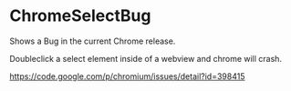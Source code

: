 ChromeSelectBug
===============
Shows a Bug in the current Chrome release.

Doubleclick a select element inside of a webview and chrome will crash.

https://code.google.com/p/chromium/issues/detail?id=398415
